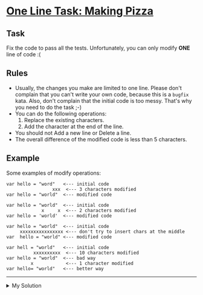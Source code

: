 # [One Line Task: Making Pizza](https://www.codewars.com/kata/58dbb9b82f449e134a000119)

## Task

Fix the code to pass all the tests. Unfortunately, you can only modify **ONE** line of code :(

## Rules

- Usually, the changes you make are limited to one line. Please don't complain that you can't write your own code,
  because this is a `bugfix` kata. Also, don't complain that the initial code is too messy. That's why you need to do
  the task ;-)
- You can do the following operations:
    1. Replace the existing characters.
    2. Add the character at the end of the line.
- You should not Add a new line or Delete a line.
- The overall difference of the modified code is less than 5 characters.

## Example

Some examples of modify operations:

```
var hello = "word"   <--- initial code
                 xxx  <--- 3 characters modified
var hello = "world"  <--- modified code

var hello = "world"  <--- initial code
             x     x  <--- 2 characters modified
var hello = 'world'  <--- modified code

var hello = "world"  <--- initial code
     xxxxxxxxxxxxxxxx <--- don't try to insert chars at the middle
var  hello = "world" <--- modified code

var hell = "world"   <--- initial code
          xxxxxxxxxx  <--- 10 characters modified
var hello = "world"  <--- bad way
         x            <--- 1 character modified
var hello= "world"   <--- better way
```

---

<details><summary>My Solution</summary>

```js
function makePizza(pieces) {
  //Let's make n pieces of Pizza ;-)
  var result = ''
  while (pieces--) {
    var needSteps = 5
    while (needSteps--) result += make(needSteps + 1) // Need to remove the white space in `needSteps+1` to pass the character limit test
  }
  return result
}

function make(step) {
  switch (step) {
    case 5:
      return 'P'
    case 4:
      return 'i'
    case 3:
    case 2:
      return 'z'
    case 1:
      return 'a'
  }
}
```

</details>
